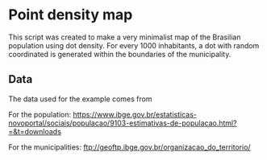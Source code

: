 # Point density map

This script was created to make a very minimalist map of the Brasilian population using dot density. 
For every 1000 inhabitants, a dot with random coordinated is generated within the boundaries of the
municipality. 

## Data
The data used for the example comes from 

For the population: 
https://www.ibge.gov.br/estatisticas-novoportal/sociais/populacao/9103-estimativas-de-populacao.html?=&t=downloads

For the municipalities: 
ftp://geoftp.ibge.gov.br/organizacao_do_territorio/
